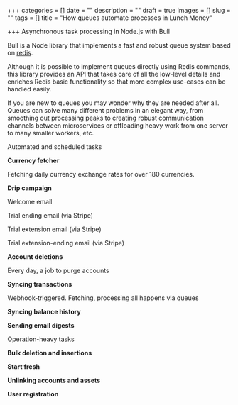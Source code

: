 +++
categories = []
date = ""
description = ""
draft = true
images = []
slug = ""
tags = []
title = "How queues automate processes in Lunch Money"

+++
Asynchronous task processing in Node.js with Bull

Bull is a Node library that implements a fast and robust queue system based on [redis](https://redis.io/).

Although it is possible to implement queues directly using Redis commands, this library provides an API that takes care of all the low-level details and enriches Redis basic functionality so that more complex use-cases can be handled easily.

If you are new to queues you may wonder why they are needed after all. Queues can solve many different problems in an elegant way, from smoothing out processing peaks to creating robust communication channels between microservices or offloading heavy work from one server to many smaller workers, etc.

Automated and scheduled tasks 

**Currency fetcher**

Fetching daily currency exchange rates for over 180 currencies.

**Drip campaign**

Welcome email

Trial ending email (via Stripe)

Trial extension email (via Stripe)

Trial extension-ending email (via Stripe)

**Account deletions**

Every day, a job to purge accounts

**Syncing transactions**

Webhook-triggered. Fetching, processing all happens via queues

**Syncing balance history**

**Sending email digests**

Operation-heavy tasks

**Bulk deletion and insertions**

**Start fresh**

**Unlinking accounts and assets**

**User registration**